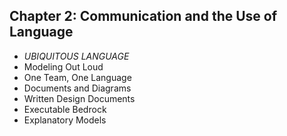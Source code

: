 Chapter 2: Communication and the Use of Language
---

- *UBIQUITOUS LANGUAGE*
- Modeling Out Loud
- One Team, One Language
- Documents and Diagrams
- Written Design Documents
- Executable Bedrock
- Explanatory Models

